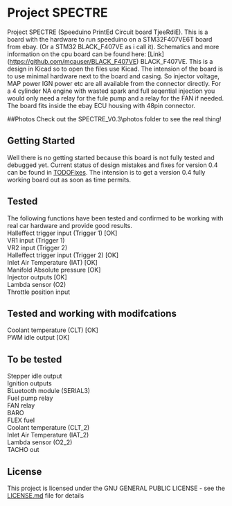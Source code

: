 # Project SPECTRE
Project SPECTRE	(Speeduino PrintEd Circuit board TjeeRdiE). This is a board with the hardware to run speeduino on a STM32F407VE6T board from ebay. (Or a STM32 BLACK_F407VE as i call it). Schematics and more information on the cpu board can be found here: [Link] (https://github.com/mcauser/BLACK_F407VE) 
BLACK_F407VE. This is a design in Kicad so to open the files use Kicad. The intension of the board is to use minimal hardware next to the board and casing. So injector voltage, MAP power IGN power etc are all available from the connector directly. For a 4 cylinder NA engine with wasted spark and full seqential injection you would only need a relay for the fule pump and a relay for the FAN if needed. The board fits inside the ebay ECU housing with 48pin connector.

##Photos
Check out the SPECTRE_V0.3\photos folder to see the real thing!

## Getting Started
Well there is no getting started because this board is not fully tested and debugged yet. Current status of design mistakes and fixes for version 0.4 can be found in [TODOFixes](TODOFixes). The intension is to get a version 0.4 fully working board out as soon as time permits.

## Tested
The following functions have been tested and confirmed to be working with real car hardware and provide good results.<br/> 
Halleffect trigger input (Trigger 1) [OK]<br/>
VR1 input (Trigger 1) <br/> 
VR2 input (Trigger 2) <br/> 
Halleffect trigger input (Trigger 2) [OK]<br/>
Inlet Air Temperature (IAT) [OK]<br/>
Manifold Absolute pressure [OK]<br/>
Injector outputs [OK]<br/>
Lambda sensor (O2) <br/>
Throttle position input <br/>

## Tested and working with modifcations
Coolant temperature (CLT) [OK]<br/>
PWM idle output [OK]<br/>

## To be tested
Stepper idle output<br/> 
Ignition outputs <br/>
BLuetooth module (SERIAL3) <br/>
Fuel pump relay <br/>
FAN relay <br/>
BARO <br/>
FLEX fuel <br/>
Coolant temperature (CLT_2) <br/>
Inlet Air Temperature (IAT_2) <br/>
Lambda sensor (O2_2) <br/>
TACHO out <br/>

## License
This project is licensed under the GNU GENERAL PUBLIC LICENSE - see the [LICENSE.md](LICENSE.md) file for details


